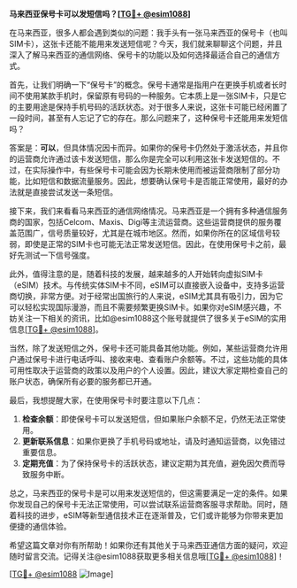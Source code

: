 **马来西亚保号卡可以发短信吗？[[TG💪+ @esim1088](https://t.me/s/esim1088)]**

在马来西亚，很多人都会遇到类似的问题：我手头有一张马来西亚的保号卡（也叫SIM卡），这张卡还能不能用来发送短信呢？今天，我们就来聊聊这个问题，并且深入了解马来西亚的通信网络、保号卡的功能以及如何选择最适合自己的通信方式。

首先，让我们明确一下“保号卡”的概念。保号卡通常是指用户在更换手机或者长时间不使用某款手机时，保留原有号码的一种服务。它本质上是一张SIM卡，只是它的主要用途是保持手机号码的活跃状态。对于很多人来说，这张卡可能已经闲置了一段时间，甚至有人忘记了它的存在。那么问题来了，这种保号卡还能用来发短信吗？

答案是：**可以**，但具体情况因卡而异。如果你的保号卡仍然处于激活状态，并且你的运营商允许通过该卡发送短信，那么你是完全可以利用这张卡发送短信的。不过，在实际操作中，有些保号卡可能会因为长期未使用而被运营商限制了部分功能，比如短信和数据流量服务。因此，想要确认保号卡是否能正常使用，最好的办法就是直接尝试发送一条短信。

接下来，我们来看看马来西亚的通信网络情况。马来西亚是一个拥有多种通信服务商的国家，包括Celcom、Maxis、Digi等主流运营商。这些运营商提供的服务覆盖范围广，信号质量较好，尤其是在城市地区。然而，如果你所在的区域信号较弱，即使是正常的SIM卡也可能无法正常发送短信。因此，在使用保号卡之前，最好先测试一下信号强度。

此外，值得注意的是，随着科技的发展，越来越多的人开始转向虚拟SIM卡（eSIM）技术。与传统实体SIM卡不同，eSIM可以直接嵌入设备中，支持多运营商切换，非常方便。对于经常出国旅行的人来说，eSIM尤其具有吸引力，因为它可以轻松实现国际漫游，而且不需要频繁更换SIM卡。如果你对eSIM感兴趣，不妨关注一下相关的资讯，比如@esim1088这个账号就提供了很多关于eSIM的实用信息[[TG💪+ @esim1088](https://t.me/s/esim1088)]。

当然，除了发送短信之外，保号卡还可能具备其他功能。例如，某些运营商允许用户通过保号卡进行电话呼叫、接收来电、查看账户余额等。不过，这些功能的具体可用性取决于运营商的政策以及用户的个人设置。因此，建议大家定期检查自己的账户状态，确保所有必要的服务都已开通。

最后，我想提醒大家，在使用保号卡时要注意以下几点：

1. **检查余额**：即使保号卡可以发送短信，但如果账户余额不足，仍然无法正常使用。
2. **更新联系信息**：如果你更换了手机号码或地址，请及时通知运营商，以免错过重要信息。
3. **定期充值**：为了保持保号卡的活跃状态，建议定期为其充值，避免因欠费而导致服务中断。

总之，马来西亚的保号卡是可以用来发送短信的，但这需要满足一定的条件。如果你发现自己的保号卡无法正常使用，可以尝试联系运营商客服寻求帮助。同时，随着科技的进步，eSIM等新型通信技术正在逐渐普及，它们或许能够为你带来更加便捷的通信体验。

希望这篇文章对你有所帮助！如果你还有其他关于马来西亚通信方面的疑问，欢迎随时留言交流。记得关注@esim1088获取更多相关信息哦[[TG💪+ @esim1088](https://t.me/s/esim1088)]！

[[TG💪+ @esim1088](https://t.me/s/esim1088) ![Image](https://i.postimg.cc/4NQfJmqS/Snipaste-2025-05-13-00-14-12.png)]